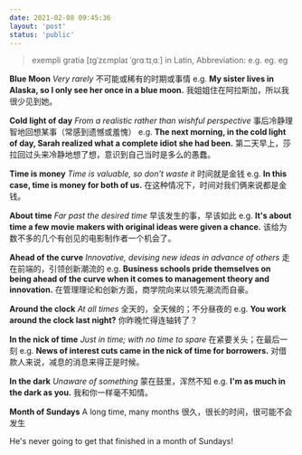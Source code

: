```yaml
---
date: 2021-02-08 09:45:36
layout: 'post'
status: 'public'
---
```


> exempli gratia [ɪɡˈzɛmplaɪ ˈɡrɑːtɪˌɑː] in Latin, Abbreviation: e.g. eg. eg

**Blue Moon**
 *Very rarely* 
不可能或稀有的时期或事情
e.g.
**My sister lives in Alaska, so I only see her once in a blue moon.**
我姐姐住在阿拉斯加，所以我很少见到她。

**Cold light of day**
 *From a realistic rather than wishful perspective* 
事后冷静理智地回想某事（常感到遗憾或羞愧）
e.g.
**The next morning, in the cold light of day, Sarah realized what a complete idiot she had been.**
第二天早上，莎拉回过头来冷静地想了想，意识到自己当时是多么的愚蠢。

**Time is money**
 *Time is valuable, so don’t waste it* 
时间就是金钱
e.g.
**In this case, time is money for both of us.**
在这种情况下，时间对我们俩来说都是金钱。

**About time**
 *Far past the desired time* 
早该发生的事，早该如此
e.g.
**It's about time a few movie makers with original ideas were given a chance.**
该给为数不多的几个有创见的电影制作者一个机会了。

**Ahead of the curve**
 *Innovative, devising new ideas in advance of others* 
走在前端的，引领创新潮流的
e.g.
**Business schools pride themselves on being ahead of the curve when it comes to management theory and innovation.**
在管理理论和创新方面，商学院向来以领先潮流而自豪。

**Around the clock**
 *At all times* 
全天的，全天候的；不分昼夜的
e.g.
**You work around the clock last night?**
你昨晚忙得连轴转了？

**In the nick of time**
 *Just in time; with no time to spare* 
在紧要关头；在最后一刻
e.g.
**News of interest cuts came in the nick of time for borrowers.**
对借款人来说，减息的消息来得正是时候。

**In the dark**
 *Unaware of something* 
蒙在鼓里，浑然不知
e.g.
**I'm as much in the dark as you.**
我和你一样毫不知情。

**Month of Sundays**
A long time, many months
很久，很长的时间，很可能不会发生

He's never going to get that finished in a month of Sundays!